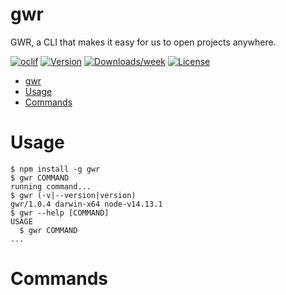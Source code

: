 # gwr

GWR, a CLI that makes it easy for us to open projects anywhere.

[![oclif](https://img.shields.io/badge/cli-oclif-brightgreen.svg)](https://oclif.io)
[![Version](https://img.shields.io/npm/v/gwr.svg)](https://npmjs.org/package/gwr)
[![Downloads/week](https://img.shields.io/npm/dw/gwr.svg)](https://npmjs.org/package/gwr)
[![License](https://img.shields.io/npm/l/gwr.svg)](https://github.com/gifaeriyanto/gwr/blob/master/package.json)

<!-- toc -->
* [gwr](#gwr)
* [Usage](#usage)
* [Commands](#commands)
<!-- tocstop -->

# Usage

<!-- usage -->
```sh-session
$ npm install -g gwr
$ gwr COMMAND
running command...
$ gwr (-v|--version|version)
gwr/1.0.4 darwin-x64 node-v14.13.1
$ gwr --help [COMMAND]
USAGE
  $ gwr COMMAND
...
```
<!-- usagestop -->

# Commands

<!-- commands -->

<!-- commandsstop -->
